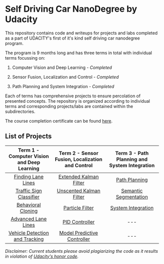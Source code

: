 # Self Driving Car NanoDegree by Udacity

This repository contains code and writeups for projects and labs completed as a part of UDACITY's first of it's kind self driving car nanodegree program.

The program is 9 months long and has three terms in total with individual terms focussing on:

1. Computer Vision and Deep Learning - *Completed*

2. Sensor Fusion, Localization and Control - *Completed*

3. Path Planning and System Integration - *Completed*

Each of terms has comprehensive projects to ensure percolation of presented concepts. The repository is organized according to individual terms and corresponding projects/labs are contained within the subdirectories.

The course completion certificate can be found [here](https://confirm.udacity.com/GQPAQTM).

## List of Projects
|Term 1 - Computer Vision and Deep Learning|Term 2 - Sensor Fusion, Localization and Control|Term 3 - Path Planning and System Integration|
|:-------------:|:-------------:|:-------------:|
|[Finding Lane Lines](/Term1-Computer-Vision-and-Deep-Learning/Project1-Finding-Lane-Lines)|[Extended Kalman Filter](/Term2-Sensor-Fusion-Localization-and-Control/Project1-Extended-Kalman-Filter-Sensor-Fusion)|[Path Planning](/Term3-Path-Planning-Concentrations-and-Systems/Project1-Path-Planning)|
|[Traffic Sign Classifier](/Term1-Computer-Vision-and-Deep-Learning/Project2-Traffic-Sign-Classifier)|[Unscented Kalman Filter](/Term2-Sensor-Fusion-Localization-and-Control/Project2-Unscented-Kalman-Filter-Sensor-Fusion)|[Semantic Segmentation](/Term3-Path-Planning-Concentrations-and-Systems/Project2-Semantic-Segmentation-Elective)|
|[Behavioral Cloning](/Term1-Computer-Vision-and-Deep-Learning/Project3-Behavioral-Cloning)|[Particle Filter](/Term2-Sensor-Fusion-Localization-and-Control/Project3-Kidnapped-Vehicle-Project)|[System Integration](/Term3-Path-Planning-Concentrations-and-Systems/Project3-System-Integration-Capstone)|
|[Advanced Lane Lines](/Term1-Computer-Vision-and-Deep-Learning/Project4-Advanced-Lane_Lines)|[PID Controller](/Term2-Sensor-Fusion-Localization-and-Control/Project4-PID-Controller)|---|
|[Vehicle Detection and Tracking](/Term1-Computer-Vision-and-Deep-Learning/Project5-Vehicle-Detection-and-Tracking)|[Model Predictive Controller](/Term2-Sensor-Fusion-Localization-and-Control/Project5-Model-Predictive-Controller)|---|

*Disclaimer: Current students please avoid plagiarizing the code as it results in violation of [Udacity's honor code](https://udacity.zendesk.com/hc/en-us/articles/210667103-What-is-the-Udacity-Honor-Code-).*

